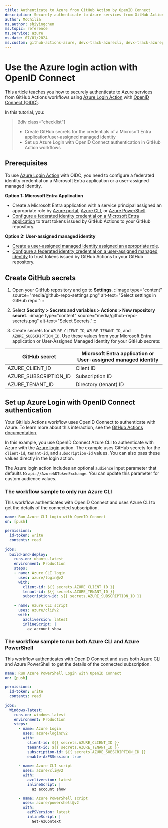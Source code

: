 ```yaml
--- 
title: Authenticate to Azure from GitHub Action by OpenID Connect
description: Securely authenticate to Azure services from GitHub Actions workflows using Azure Login Action with OpenID Connect (OIDC).
author: MoChilia 
ms.author: shiyingchen 
ms.topic: reference
ms.service: azure 
ms.date: 07/01/2024
ms.custom: github-actions-azure, devx-track-azurecli, devx-track-azurepowershell, linux-related-content
---
```


# Use the Azure login action with OpenID Connect

This article teaches you how to securely authenticate to Azure services from GitHub Actions workflows using [Azure Login Action](https://github.com/marketplace/actions/azure-login) with [OpenID Connect (OIDC)](https://www.microsoft.com/security/business/security-101/what-is-openid-connect-oidc). 

In this tutorial, you:

> [!div class="checklist"]
> * Create GitHub secrets for the credentials of a Microsoft Entra application/user-assigned managed identity
> * Set up Azure Login with OpenID Connect authentication in GitHub Action workflows

## Prerequisites

To use [Azure Login Action](https://github.com/marketplace/actions/azure-login) with OIDC, you need to configure a federated identity credential on a Microsoft Entra application or a user-assigned managed identity.

**Option 1: Microsoft Entra Application**

* Create a Microsoft Entra application with a service principal assigned an appropriate role by [Azure portal](/entra/identity-platform/howto-create-service-principal-portal), [Azure CLI](/cli/azure/azure-cli-sp-tutorial-1), or [Azure PowerShell](/entra/identity-platform/howto-authenticate-service-principal-powershell).
* [Configure a federated identity credential on a Microsoft Entra application](/entra/workload-id/workload-identity-federation-create-trust) to trust tokens issued by GitHub Actions to your GitHub repository. 

**Option 2: User-assigned managed identity**

* [Create a user-assigned managed identity assigned an appropriate role](/entra/identity/managed-identities-azure-resources/how-manage-user-assigned-managed-identities).
* [Configure a federated identity credential on a user-assigned managed identity](/entra/workload-id/workload-identity-federation-create-trust-user-assigned-managed-identity) to trust tokens issued by GitHub Actions to your GitHub repository. 

## Create GitHub secrets

1. Open your GitHub repository and go to **Settings**.
::image type="content" source="media/github-repo-settings.png" alt-text="Select settings in GitHub repo.":::

1. Select **Security > Secrets and variables > Actions > New repository secret**.
::image type="content" source="media/github-repo-secrets.png" alt-text="Select Secrets.":::

1. Create secrets for `AZURE_CLIENT_ID`, `AZURE_TENANT_ID`, and `AZURE_SUBSCRIPTION_ID`. Use these values from your Microsoft Entra application or User-Assigned Managed Identity for your GitHub secrets:

|GitHub secret  |Microsoft Entra application or User-assigned managed identity  |
|---------|---------|
|AZURE_CLIENT_ID    |    Client ID    |
|AZURE_SUBSCRIPTION_ID     |    Subscription ID     |
|AZURE_TENANT_ID    |    Directory (tenant) ID  |

## Set up Azure Login with OpenID Connect authentication

Your GitHub Actions workflow uses OpenID Connect to authenticate with Azure.
To learn more about this interaction, see the [GitHub Actions documentation](https://docs.github.com/actions/deployment/security-hardening-your-deployments/configuring-openid-connect-in-azure).

In this example, you use OpenID Connect Azure CLI to authenticate with Azure with the [Azure login](https://github.com/marketplace/actions/azure-login) action. The example uses GitHub secrets for the `client-id`, `tenant-id`, and `subscription-id` values. You can also pass these values directly in the login action.

The Azure login action includes an optional `audience` input parameter that defaults to `api://AzureADTokenExchange`. You can update this parameter for custom audience values.

### The workflow sample to only run Azure CLI

This workflow authenticates with OpenID Connect and uses Azure CLI to get the details of the connected subscription.

```yaml
name: Run Azure CLI Login with OpenID Connect
on: [push]

permissions:
  id-token: write
  contents: read
      
jobs: 
  build-and-deploy:
    runs-on: ubuntu-latest
    environment: Production
    steps:
    - name: Azure CLI login
      uses: azure/login@v2
      with:
        client-id: ${{ secrets.AZURE_CLIENT_ID }}
        tenant-id: ${{ secrets.AZURE_TENANT_ID }}
        subscription-id: ${{ secrets.AZURE_SUBSCRIPTION_ID }}
  
    - name: Azure CLI script
      uses: azure/cli@v2
      with:
        azcliversion: latest
        inlineScript: |
          az account show
```

### The workflow sample to run both Azure CLI and Azure PowerShell

This workflow authenticates with OpenID Connect and uses both Azure CLI and Azure PowerShell to get the details of the connected subscription.

```yaml
name: Run Azure PowerShell Login with OpenID Connect
on: [push]

permissions:
  id-token: write
  contents: read
      
jobs: 
  Windows-latest:
    runs-on: windows-latest
    environment: Production
    steps:
      - name: Azure Login
        uses: azure/login@v2
        with:
          client-id: ${{ secrets.AZURE_CLIENT_ID }}
          tenant-id: ${{ secrets.AZURE_TENANT_ID }}
          subscription-id: ${{ secrets.AZURE_SUBSCRIPTION_ID }} 
          enable-AzPSSession: true
      
      - name: Azure CLI script
        uses: azure/cli@v2
        with:
          azcliversion: latest
          inlineScript: |
            az account show

      - name: Azure PowerShell script
        uses: azure/powershell@v2
        with:
          azPSVersion: latest
          inlineScript: |
            Get-AzContext     
```